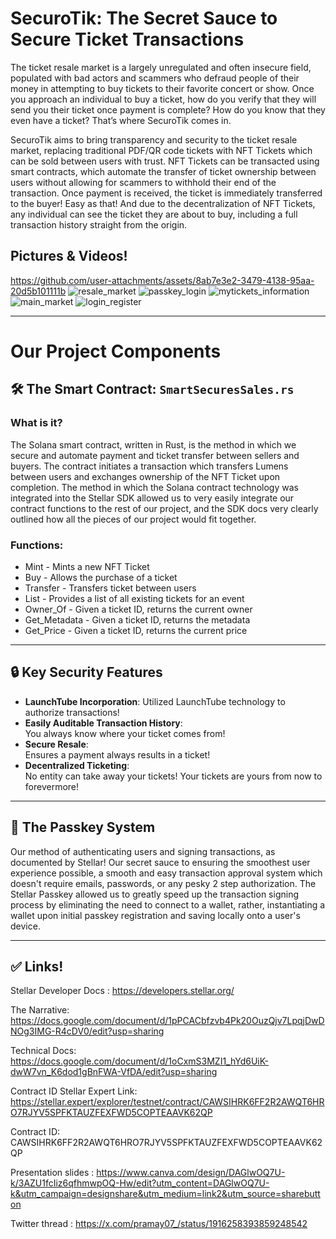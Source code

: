 # SecuroTik: The Secret Sauce to Secure Ticket Transactions

The ticket resale market is a largely unregulated and often insecure field, populated with bad actors and scammers who defraud people of their money in attempting to buy tickets to their favorite concert or show. Once you approach an individual to buy a ticket, how do you verify that they will send you their ticket once payment is complete? How do you know that they even have a ticket? That’s where SecuroTik comes in.

SecuroTik aims to bring transparency and security to the ticket resale market, replacing traditional PDF/QR code tickets with NFT Tickets which can be sold between users with trust. NFT Tickets can be transacted using smart contracts, which automate the transfer of ticket ownership between users without allowing for scammers to withhold their end of the transaction. Once payment is received, the ticket is immediately transferred to the buyer! Easy as that! And due to the decentralization of NFT Tickets, any individual can see the ticket they are about to buy, including a full transaction history straight from the origin.

## Pictures & Videos!



https://github.com/user-attachments/assets/8ab7e3e2-3479-4138-95aa-20d5b101111b
![resale_market](https://github.com/user-attachments/assets/a9e59f37-576f-417e-8ed8-f8d7b8de1903)
![passkey_login](https://github.com/user-attachments/assets/648f230f-9616-430d-8adb-741f91af9f7e)
![mytickets_information](https://github.com/user-attachments/assets/4cd77380-33d1-4d29-b7a3-e8b97641d66e)
![main_market](https://github.com/user-attachments/assets/77ab0cc0-8f96-4c68-99f0-85468c05ad75)
![login_register](https://github.com/user-attachments/assets/b65ac222-8201-4081-a4cb-3e33c349dbab)




---

# Our Project Components

## 🛠 The Smart Contract: `SmartSecuresSales.rs`

### What is it?

The Solana smart contract, written in Rust, is the method in which we secure and automate payment and ticket transfer between sellers and buyers. The contract initiates a transaction which transfers Lumens between users and exchanges ownership of the NFT Ticket upon completion. The method in which the Solana contract technology was integrated into the Stellar SDK allowed us to very easily integrate our contract functions to the rest of our project, and the SDK docs very clearly outlined how all the pieces of our project would fit together.

### Functions:

- Mint - Mints a new NFT Ticket
- Buy - Allows the purchase of a ticket
- Transfer - Transfers ticket between users
- List - Provides a list of all existing tickets for an event
- Owner_Of - Given a ticket ID, returns the current owner
- Get_Metadata - Given a ticket ID, returns the metadata
- Get_Price - Given a ticket ID, returns the current price

---

## 🔒 Key Security Features

- **LaunchTube Incorporation**:
  Utilized LaunchTube technology to authorize transactions!
- **Easily Auditable Transaction History**:  
  You always know where your ticket comes from!
- **Secure Resale**:  
  Ensures a payment always results in a ticket!
- **Decentralized Ticketing**:  
  No entity can take away your tickets! Your tickets are yours from now to forevermore!

---

## 🔗 The Passkey System

Our method of authenticating users and signing transactions, as documented by Stellar! Our secret sauce to ensuring the smoothest user experience possible, a smooth and easy transaction approval system which doesn't require emails, passwords, or any pesky 2 step authorization. The Stellar Passkey allowed us to greatly speed up the transaction signing process by eliminating the need to connect to a wallet, rather, instantiating a wallet upon initial passkey registration and saving locally onto a user's device.

---

## ✅ Links!

Stellar Developer Docs : https://developers.stellar.org/

The Narrative: https://docs.google.com/document/d/1pPCACbfzvb4Pk20OuzQjv7LpqjDwDNOg3IMG-R4cDV0/edit?usp=sharing

Technical Docs: https://docs.google.com/document/d/1oCxmS3MZI1_hYd6UiK-dwW7vn_K6dod1gBnFWA-VfDA/edit?usp=sharing

Contract ID Stellar Expert Link: https://stellar.expert/explorer/testnet/contract/CAWSIHRK6FF2R2AWQT6HRO7RJYV5SPFKTAUZFEXFWD5COPTEAAVK62QP

Contract ID: CAWSIHRK6FF2R2AWQT6HRO7RJYV5SPFKTAUZFEXFWD5COPTEAAVK62QP

Presentation slides : https://www.canva.com/design/DAGlwOQ7U-k/3AZU1fcIiz6qfhmwpOQ-Hw/edit?utm_content=DAGlwOQ7U-k&utm_campaign=designshare&utm_medium=link2&utm_source=sharebutton

Twitter thread : https://x.com/pramay07_/status/1916258393859248542
